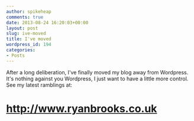 ```yaml
---
author: spikeheap
comments: true
date: 2013-08-24 16:20:03+00:00
layout: post
slug: ive-moved
title: I've moved
wordpress_id: 194
categories:
- Posts
---
```


After a long deliberation, I've finally moved my blog away from Wordpress. It's nothing against you Wordpress, I just want to have a little more control. See my latest ramblings at:


# http://www.ryanbrooks.co.uk
